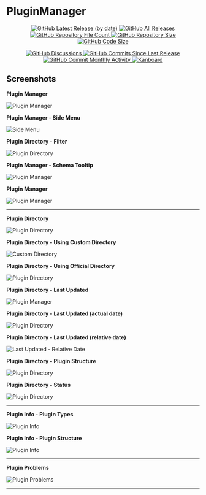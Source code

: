 <h1 name="user-content-readme-top">PluginManager</h1>
<p align="center">
    <a href="https://github.com/aljawaid/PluginManager/releases">
        <img src="https://img.shields.io/github/v/release/aljawaid/PluginManager?style=for-the-badge&color=brightgreen" alt="GitHub Latest Release (by date)" title="GitHub Latest Release (by date)">
    </a>
    <a href="https://github.com/aljawaid/PluginManager/releases">
        <img src="https://img.shields.io/github/downloads/aljawaid/PluginManager/total?style=for-the-badge&color=orange" alt="GitHub All Releases" title="GitHub All Downloads">
    </a>
    <a href="https://github.com/aljawaid/PluginManager/releases">
        <img src="https://img.shields.io/github/directory-file-count/aljawaid/PluginManager?style=for-the-badge&color=orange" alt="GitHub Repository File Count" title="GitHub Repository File Count">
    </a>
    <a href="https://github.com/aljawaid/PluginManager/releases">
        <img src="https://img.shields.io/github/repo-size/aljawaid/PluginManager?style=for-the-badge&color=orange" alt="GitHub Repository Size" title="GitHub Repository Size">
    </a>
    <a href="https://github.com/aljawaid/PluginManager/releases">
        <img src="https://img.shields.io/github/languages/code-size/aljawaid/PluginManager?style=for-the-badge&color=orange" alt="GitHub Code Size" title="GitHub Code Size">
    </a>
</p>
<p align="center">
    <a href="https://github.com/aljawaid/PluginManager/discussions">
        <img src="https://img.shields.io/github/discussions/aljawaid/PluginManager?style=for-the-badge&color=blue" alt="GitHub Discussions" title="Read Discussions">
    </a>
    <a href="https://github.com/aljawaid/PluginManager/compare">
        <img src="https://img.shields.io/github/commits-since/aljawaid/PluginManager/latest?include_prereleases&style=for-the-badge&color=blue" alt="GitHub Commits Since Last Release" title="GitHub Commits Since Last Release">
    </a>
    <a href="https://github.com/aljawaid/PluginManager/compare">
        <img src="https://img.shields.io/github/commit-activity/m/aljawaid/PluginManager?style=for-the-badge&color=blue" alt="GitHub Commit Monthly Activity" title="GitHub Commit Monthly Activity">
    </a>
    <a href="https://github.com/kanboard/kanboard" title="Kanboard - Kanban Project Management Software">
        <img src="https://img.shields.io/badge/Plugin%20for-kanboard-D40000?style=for-the-badge&labelColor=000000" alt="Kanboard">
    </a>
</p>

## Screenshots

**Plugin Manager**

![Plugin Manager](../master/Screenshots/screenshot-plugin-manager.png)

**Plugin Manager - Side Menu**

![Side Menu](../master/Screenshots/screenshot-plugin-manager-side-menu.png)

**Plugin Directory - Filter**

![Plugin Directory](../master/Screenshots/screenshot-plugin-manager-filter.png)

**Plugin Manager - Schema Tooltip**

![Plugin Manager](../master/Screenshots/screenshot-plugin-manager-schema-tooltip.png)

**Plugin Manager**

![Plugin Manager](../master/Screenshots/screenshot-plugin-manager-main.png)

------

**Plugin Directory**

![Plugin Directory](../master/Screenshots/screenshot-plugin-directory-main.png)

**Plugin Directory - Using Custom Directory**

![Custom Directory](../master/Screenshots/screenshot-plugin-directory-custom-directory.png)

**Plugin Directory - Using Official Directory**

![Plugin Directory](../master/Screenshots/screenshot-plugin-directory-official-directory.png)

**Plugin Directory - Last Updated**

![Plugin Manager](../master/Screenshots/screenshot-plugin-directory-last-updated.png)

**Plugin Directory - Last Updated (actual date)**

![Plugin Directory](../master/Screenshots/screenshot-plugin-directory-last-updated-actual.png)

**Plugin Directory - Last Updated (relative date)**

![Last Updated - Relative Date](../master/Screenshots/screenshot-plugin-directory-last-updated-relative.png)

**Plugin Directory - Plugin Structure**

![Plugin Directory](../master/Screenshots/screenshot-plugin-directory-plugin-structure-tooltip.png)

**Plugin Directory - Status**

![Plugin Directory](../master/Screenshots/screenshot-plugin-directory-status.png)

------

**Plugin Info - Plugin Types**

![Plugin Info](../master/Screenshots/screenshot-plugin-info-types.png)

**Plugin Info - Plugin Structure**

![Plugin Info](../master/Screenshots/screenshot-plugin-info-structure.png)

------

**Plugin Problems**

![Plugin Problems](../master/Screenshots/screenshot-plugin-problems.png)

------
